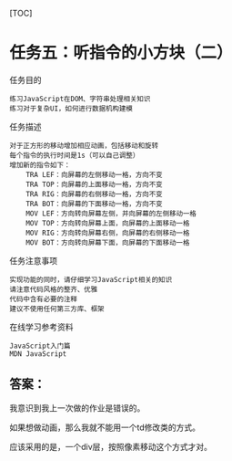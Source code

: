 [TOC]
# 任务五：听指令的小方块（二）


任务目的

    练习JavaScript在DOM、字符串处理相关知识
    练习对于复杂UI，如何进行数据机构建模

任务描述

    对于正方形的移动增加相应动画，包括移动和旋转
    每个指令的执行时间是1s（可以自己调整）
    增加新的指令如下：
        TRA LEF：向屏幕的左侧移动一格，方向不变
        TRA TOP：向屏幕的上面移动一格，方向不变
        TRA RIG：向屏幕的右侧移动一格，方向不变
        TRA BOT：向屏幕的下面移动一格，方向不变
        MOV LEF：方向转向屏幕左侧，并向屏幕的左侧移动一格
        MOV TOP：方向转向屏幕上面，向屏幕的上面移动一格
        MOV RIG：方向转向屏幕右侧，向屏幕的右侧移动一格
        MOV BOT：方向转向屏幕下面，向屏幕的下面移动一格

任务注意事项

    实现功能的同时，请仔细学习JavaScript相关的知识
    请注意代码风格的整齐、优雅
    代码中含有必要的注释
    建议不使用任何第三方库、框架

在线学习参考资料

    JavaScript入门篇
    MDN JavaScript


## 答案：

我意识到我上一次做的作业是错误的。

如果想做动画，那么我就不能用一个td修改类的方式。

应该采用的是，一个div层，按照像素移动这个方式才对。

